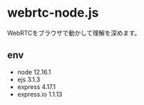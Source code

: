 # webrtc-node.js
WebRTCをブラウザで動かして理解を深めます。
## env
- node       12.16.1
- ejs        3.1.3
- express    4.17.1
- express.io 1.1.13